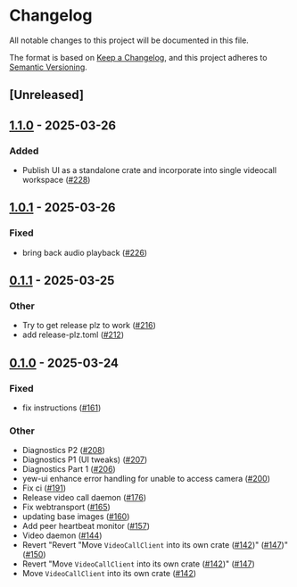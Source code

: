# Changelog

All notable changes to this project will be documented in this file.

The format is based on [Keep a Changelog](https://keepachangelog.com/en/1.0.0/),
and this project adheres to [Semantic Versioning](https://semver.org/spec/v2.0.0.html).

## [Unreleased]

## [1.1.0](https://github.com/security-union/videocall-rs/compare/videocall-client-v1.0.1...videocall-client-v1.1.0) - 2025-03-26

### Added

- Publish UI as a standalone crate and incorporate into single videocall workspace ([#228](https://github.com/security-union/videocall-rs/pull/228))

## [1.0.1](https://github.com/security-union/videocall-rs/compare/videocall-client-v1.0.0...videocall-client-v1.0.1) - 2025-03-26

### Fixed

- bring back audio playback ([#226](https://github.com/security-union/videocall-rs/pull/226))

## [0.1.1](https://github.com/security-union/videocall-rs/compare/videocall-client-v0.1.0...videocall-client-v0.1.1) - 2025-03-25

### Other

- Try to get release plz to work ([#216](https://github.com/security-union/videocall-rs/pull/216))
- add release-plz.toml ([#212](https://github.com/security-union/videocall-rs/pull/212))

## [0.1.0](https://github.com/security-union/videocall-rs/releases/tag/videocall-client-v0.1.0) - 2025-03-24

### Fixed

- fix instructions ([#161](https://github.com/security-union/videocall-rs/pull/161))

### Other

- Diagnostics P2 ([#208](https://github.com/security-union/videocall-rs/pull/208))
- Diagnostics P1 (UI tweaks) ([#207](https://github.com/security-union/videocall-rs/pull/207))
- Diagnostics Part 1 ([#206](https://github.com/security-union/videocall-rs/pull/206))
- yew-ui enhance error handling for unable to access camera ([#200](https://github.com/security-union/videocall-rs/pull/200))
- Fix ci ([#191](https://github.com/security-union/videocall-rs/pull/191))
- Release video call daemon ([#176](https://github.com/security-union/videocall-rs/pull/176))
- Fix webtransport ([#165](https://github.com/security-union/videocall-rs/pull/165))
- updating base images ([#160](https://github.com/security-union/videocall-rs/pull/160))
- Add peer heartbeat monitor ([#157](https://github.com/security-union/videocall-rs/pull/157))
- Video daemon ([#144](https://github.com/security-union/videocall-rs/pull/144))
- Revert "Revert "Move `VideoCallClient` into its own crate ([#142](https://github.com/security-union/videocall-rs/pull/142))" ([#147](https://github.com/security-union/videocall-rs/pull/147))" ([#150](https://github.com/security-union/videocall-rs/pull/150))
- Revert "Move `VideoCallClient` into its own crate ([#142](https://github.com/security-union/videocall-rs/pull/142))" ([#147](https://github.com/security-union/videocall-rs/pull/147))
- Move `VideoCallClient` into its own crate ([#142](https://github.com/security-union/videocall-rs/pull/142))
